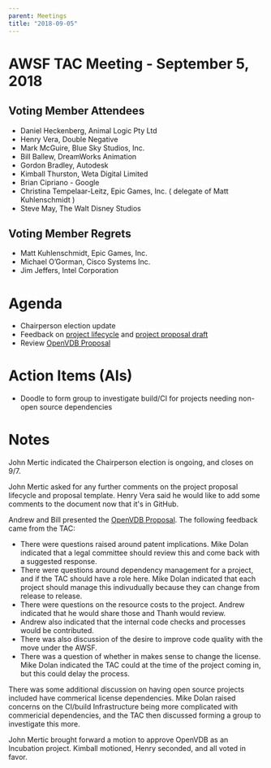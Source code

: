 ```yaml
---
parent: Meetings
title: "2018-09-05"
---
```


# AWSF TAC Meeting - September 5, 2018

## Voting Member Attendees

- Daniel Heckenberg, Animal Logic Pty Ltd
- Henry Vera, Double Negative
- Mark McGuire, Blue Sky Studios, Inc.
- Bill Ballew, DreamWorks Animation
- Gordon Bradley, Autodesk
- Kimball Thurston, Weta Digital Limited
- Brian Cipriano - Google
- Christina Tempelaar-Leitz, Epic Games, Inc. ( delegate of Matt Kuhlenschmidt )
- Steve May, The Walt Disney Studios

## Voting Member Regrets

- Matt Kuhlenschmidt, Epic Games, Inc.
- Michael O’Gorman, Cisco Systems Inc.
- Jim Jeffers, Intel Corporation

# Agenda

- Chairperson election update
- Feedback on [project lifecycle](../../governance/lifecycle.md) and [project proposal draft](../../governance/proposal_template.md)
- Review [OpenVDB Proposal](OpenVDB_ASWF_proposal.docx)

# Action Items (AIs)

- Doodle to form group to investigate build/CI for projects needing non-open source dependencies

# Notes

John Mertic indicated the Chairperson election is ongoing, and closes on 9/7.

John Mertic asked for any further comments on the project proposal lifecycle and proposal template. Henry Vera said he would like to add some comments to the document now that it's in GitHub.

Andrew and Bill presented the [OpenVDB Proposal](OpenVDB_ASWF_proposal.docx). The following feedback came from the TAC:

- There were questions raised around patent implications. Mike Dolan indicated that a legal committee should review this and come back with a suggested response.
- There were questions around dependency management for a project, and if the TAC should have a role here. Mike Dolan indicated that each project should manage this indivudually because they can change from release to release.
- There were questions on the resource costs to the project. Andrew indicated that he would share those and Thanh would review.
- Andrew also indicated that the internal code checks and processes would be contributed.
- There was also discussion of the desire to improve code quality with the move under the AWSF.
- There was a question of whether in makes sense to change the license. Mike Dolan indicated the TAC could at the time of the project coming in, but this could delay the process.

There was some additional discussion on having open source projects included have commerical license dependencies. Mike Dolan raised concerns on the CI/build Infrastructure being more complicated with commericial dependencies, and the TAC then discussed forming a group to investigate this more.

John Mertic brought forward a motion to approve OpenVDB as an Incubation project. Kimball motioned, Henry seconded, and all voted in favor.
